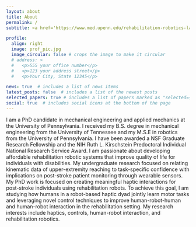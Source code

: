 ```yaml
---
layout: about
title: About
permalink: /
subtitle: <a href='https://www.med.upenn.edu/rehabilitation-robotics-lab/'>Rehabilitation Robotics Lab</a> | GRASP Lab | University of Pennsylvania

profile:
  align: right
  image: prof_pic.jpg
  image_circular: false # crops the image to make it circular
  # address: >
  #   <p>555 your office number</p>
  #   <p>123 your address street</p>
  #   <p>Your City, State 12345</p>

news: true  # includes a list of news items
latest_posts: false  # includes a list of the newest posts
selected_papers: true # includes a list of papers marked as "selected={true}"
social: true  # includes social icons at the bottom of the page
---
```


I am a PhD candidate in mechanical engineering and applied mechanics at the University of Pennsylvania. I received my B.S. degree in mechanical engineering from the University of Tennessee and my M.S.E in robotics from the University of Pennsylvania. I have been awarded a NSF Graduate Research Fellowship and the NIH Ruth L. Kirschstein Predoctoral Individual National Research Service Award. I am passionate about developing affordable rehabilitation robotic systems that improve quality of life for individuals with disabilities. My undergraduate research focused on relating kinematic data of upper-extremity reaching to task-specific confidence with implications on post-stroke patient monitoring through wearable sensors. My PhD work is focused on creating meaningful haptic interactions for post-stroke individuals using rehabilitation robots. To achieve this goal, I am studying how humans in a robot-based haptic dyad jointly learn motor tasks and leveraging novel control techniques to improve human-robot-human and human-robot interaction in the rehabilitation setting. My research interests include haptics, controls, human-robot interaction, and rehabilitation robotics.

<!-- Write your biography here. Tell the world about yourself. Link to your favorite [subreddit](http://reddit.com). You can put a picture in, too. The code is already in, just name your picture `prof_pic.jpg` and put it in the `img/` folder. -->

<!-- Put your address / P.O. box / other info right below your picture. You can also disable any of these elements by editing `profile` property of the YAML header of your `_pages/about.md`. Edit `_bibliography/papers.bib` and Jekyll will render your [publications page](/al-folio/publications/) automatically. -->

<!-- Link to your social media connections, too. This theme is set up to use [Font Awesome icons](http://fortawesome.github.io/Font-Awesome/) and [Academicons](https://jpswalsh.github.io/academicons/), like the ones below. Add your Facebook, Twitter, LinkedIn, Google Scholar, or just disable all of them. -->
